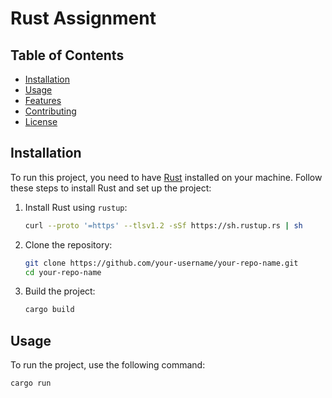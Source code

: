 # Rust Assignment


## Table of Contents

- [Installation](#installation)
- [Usage](#usage)
- [Features](#features)
- [Contributing](#contributing)
- [License](#license)

## Installation

To run this project, you need to have [Rust](https://www.rust-lang.org/) installed on your machine. Follow these steps to install Rust and set up the project:

1. Install Rust using `rustup`:
    ```sh
    curl --proto '=https' --tlsv1.2 -sSf https://sh.rustup.rs | sh
    ```

2. Clone the repository:
    ```sh
    git clone https://github.com/your-username/your-repo-name.git
    cd your-repo-name
    ```

3. Build the project:
    ```sh
    cargo build
    ```

## Usage

To run the project, use the following command:
```sh
cargo run
```
